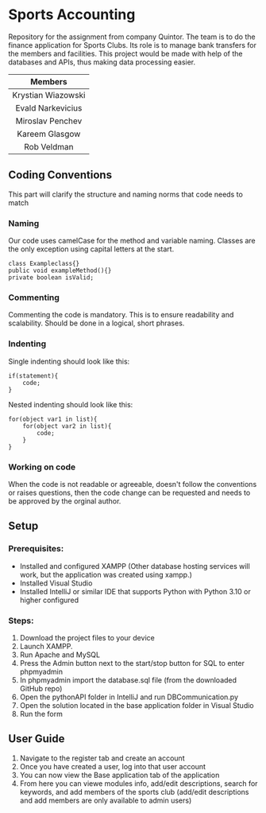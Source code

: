 # Sports Accounting
Repository for the assignment from company Quintor. The team is to do the finance application for Sports Clubs.
Its role is to manage bank transfers for the members and facilities.
This project would be made with help of the databases and APIs, thus making data processing easier.

|      Members       |
|:------------------:|
| Krystian Wiazowski |
| Evald Narkevicius  |
|  Miroslav Penchev  |
|   Kareem Glasgow   |
|    Rob Veldman     |

## Coding Conventions
This part will clarify the structure and naming norms that code needs to match

### Naming
Our code uses camelCase for the method and variable naming. Classes are the only exception using capital letters at the start.

    class Exampleclass{}
    public void exampleMethod(){}
    private boolean isValid;

### Commenting
Commenting the code is mandatory. This is to ensure readability and scalability. Should be done in a logical, short phrases.


### Indenting
Single indenting should look like this:

    if(statement){
        code;
    }

Nested indenting should look like this:

    for(object var1 in list){
        for(object var2 in list){
            code;
        }
    }

### Working on code
When the code is not readable or agreeable, doesn't follow the conventions or raises questions, then the code change can be requested and needs to be approved by the orginal author.


## Setup
### Prerequisites:
* Installed and configured XAMPP (Other database hosting services will work, but the application was created using xampp.)
* Installed Visual Studio
* Installed IntelliJ or similar IDE that supports Python with Python 3.10 or higher configured
### Steps:
1. Download the project files to your device
1. Launch XAMPP.
1. Run Apache and MySQL
1. Press the Admin button next to the start/stop button for SQL to enter phpmyadmin
1. In phpmyadmin import the database.sql file (from the downloaded GitHub repo)
1. Open the pythonAPI folder in IntelliJ and run DBCommunication.py
1. Open the solution located in the base application folder in Visual Studio
1. Run the form

## User Guide

1. Navigate to the register tab and create an account
1. Once you have created a user, log into that user account
1. You can now view the Base application tab of the application
1. From here you can viewe modules info, add/edit descriptions, search for keywords, and add members of the sports club (add/edit descriptions and add members are only available to admin users)
